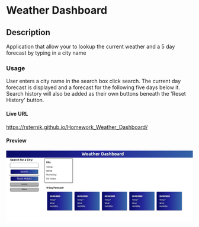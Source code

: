 # Weather Dashboard

## Description
<p>Application that allow your to lookup the current weather and a 5 day forecast by typing in a city name</p>
 
 ### **Usage**

<p> User enters a city name in the search box click search.  The current day forecast is displayed and a forecast for the following five days below it.
Search history will also be added as their own buttons beneath the 'Reset History' button.</p>


#### **Live URL**
https://rsternik.github.io/Homework_Weather_Dashboard/

#### Preview

![](assets/img/preview.png)